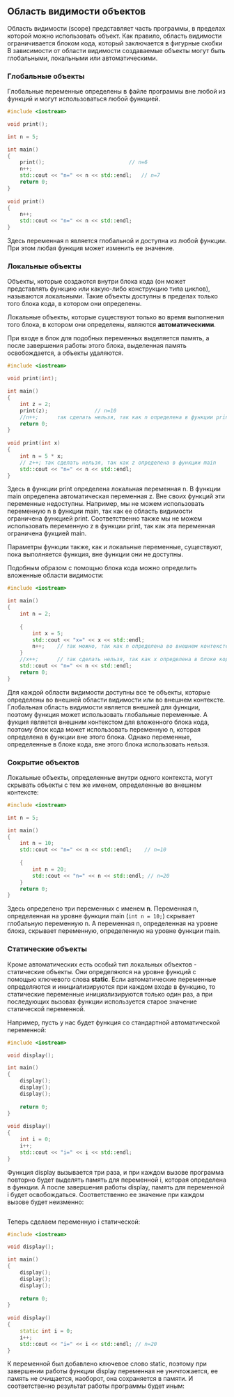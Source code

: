 ## Область видимости объектов

Область видимости (scope) представляет часть программы, в пределах которой можно использовать объект. Как правило, область видимости ограничивается блоком кода, который заключается в 
фигурные скобки В зависимости от области видимости создаваемые объекты могут быть глобальными, локальными или автоматическими.

### Глобальные объекты

Глобальные переменные определены в файле программы вне любой из функций и могут использоваться любой функцией.

```cpp
#include <iostream>

void print();

int n = 5;

int main()
{
    print();                           // n=6
    n++;
    std::cout << "n=" << n << std::endl;   // n=7
    return 0;
}
 
void print()
{
    n++;
    std::cout << "n=" << n << std::endl;
}
```

Здесь переменная n является глобальной и доступна из любой функции. При этом любая функция может изменить ее значение.

### Локальные объекты

Объекты, которые создаются внутри блока кода (он может представлять функцию или какую-либо конструкцию типа циклов), называются локальными. 
Такие объекты доступны в пределах только того блока кода, в котором они определены.

Локальные объекты, которые существуют только во время выполнения того блока, в котором они определены, являются **автоматическими**.

При входе в блок для подобных переменных выделяется память, а после завершения работы этого блока, выделенная память освобождается, а 
объекты удаляются.

```cpp
#include <iostream>

void print(int);

int main()
{
    int z = 2;
    print(z);               // n=10
    //n++;      так сделать нельзя, так как n определена в функции print
    return 0;
}
 
void print(int x)
{
    int n = 5 * x;
    // z++; так сделать нельзя, так как z определена в функции main
    std::cout << "n=" << n << std::endl;
}
```

Здесь в функции print определена локальная переменная n. В функции main определена автоматическая переменная z. Вне своих функций 
эти переменные недоступны. Например, мы не можем использовать переменную n в функции main, так как ее область видимости ограничена функцией 
print. Соответственно также мы не можем использовать переменную z в функции print, так как эта переменная ограничена фукцией main.

Параметры функции также, как и локальные переменные, существуют, пока выполняется функция, вне функции они не доступны.

Подобным образом с помощью блока кода можно определить вложенные области видимости:

```cpp
#include <iostream>

int main()
{
    int n = 2;
    
    {
        int x = 5;
        std::cout << "x=" << x << std::endl;
        n++;    // так можно, так как n определена во внешнем контексте
    }
    //x++;      // так сделать нельзя, так как x определена в блоке кода
    std::cout << "n=" << n << std::endl;
    return 0;
}
```

Для каждой области видимости доступны все те объекты, которые определены во внешней области видимости или во внешнем контексте. Глобальная область видимости является внешней для функции, 
поэтому функция может использовать глобальные переменные. А фукция является внешним контекстом для вложенного блока кода, поэтому блок кода может использовать переменную n, которая определена в функции вне этого блока. 
Однако переменные, определенные в блоке кода, вне этого блока использовать нельзя.

### Сокрытие объектов

Локальные объекты, определенные внутри одного контекста, могут скрывать объекты с тем же именем, определенные во внешнем контексте:

```cpp
#include <iostream>

int n = 5;

int main()
{
    int n = 10;
    std::cout << "n=" << n << std::endl;    // n=10
    
    {
        int n = 20;
        std::cout << "n=" << n << std::endl; // n=20
    }
    return 0;
}
```

Здесь определено три переменных с именем **n**. Переменная n, определенная на уровне функции main 
(`int n = 10;`) скрывает глобальную переменную n. А переменная n, определенная на уровне блока, скрывает переменную, определенную 
на уровне функции main.

### Статические объекты

Кроме автоматических есть особый тип локальных объектов - статические объекты. Они определяются на уровне функций с помощью ключевого 
слова **static**. Если автоматические переменные определяются и инициализируются при каждом входе в функцию, то статические переменные инициализируются только один раз, а при последующих вызовах функции используется старое значение статической переменной.

Например, пусть у нас будет функция со стандартной автоматической переменной:

```cpp
#include <iostream>

void display();

int main()
{
    display();
    display();
    display();
    
    return 0;
}
 
void display()
{
    int i = 0;
    i++;
    std::cout << "i=" << i << std::endl;
}
```

Функция display вызывается три раза, и при каждом вызове программа повторно будет выделять память для переменной i, которая определена в 
функции. А после завершения работы display, память для переменной i будет освобождаться. Соответственно ее значение при каждом вызове будет неизменно:

```

```

Теперь сделаем переменную i статической:

```cpp
#include <iostream>

void display();

int main()
{
    display();
    display();
    display();
    
    return 0;
}
 
void display()
{
    static int i = 0;
    i++;
    std::cout << "i=" << i << std::endl; // n=20
}
```

К переменной был добавлено ключевое слово static, поэтому при завершении работы функции display переменная не уничтожается, ее память не очищается, наоборот, она сохраняется в памяти. И соответственно результат работы программы будет иным:

```

```

